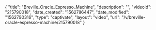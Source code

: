 {
    "title": "Breville_Oracle_Espresso_Machine",
    "description": "",
    "videoid": "215790018",
    "date_created": "1562786447",
    "date_modified": "1562790316",
    "type": "captivate",
    "layout": "video",
    "url": "\/v\/breville-oracle-espresso-machine\/215790018"
}